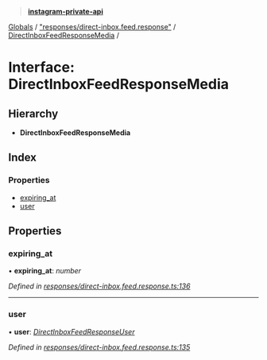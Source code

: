 > **[instagram-private-api](../README.md)**

[Globals](../README.md) / ["responses/direct-inbox.feed.response"](../modules/_responses_direct_inbox_feed_response_.md) / [DirectInboxFeedResponseMedia](_responses_direct_inbox_feed_response_.directinboxfeedresponsemedia.md) /

# Interface: DirectInboxFeedResponseMedia

## Hierarchy

* **DirectInboxFeedResponseMedia**

## Index

### Properties

* [expiring_at](_responses_direct_inbox_feed_response_.directinboxfeedresponsemedia.md#expiring_at)
* [user](_responses_direct_inbox_feed_response_.directinboxfeedresponsemedia.md#user)

## Properties

###  expiring_at

• **expiring_at**: *number*

*Defined in [responses/direct-inbox.feed.response.ts:136](https://github.com/dilame/instagram-private-api/blob/01eb399/src/responses/direct-inbox.feed.response.ts#L136)*

___

###  user

• **user**: *[DirectInboxFeedResponseUser](_responses_direct_inbox_feed_response_.directinboxfeedresponseuser.md)*

*Defined in [responses/direct-inbox.feed.response.ts:135](https://github.com/dilame/instagram-private-api/blob/01eb399/src/responses/direct-inbox.feed.response.ts#L135)*